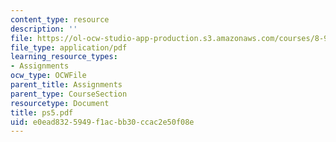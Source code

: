 ```yaml
---
content_type: resource
description: ''
file: https://ol-ocw-studio-app-production.s3.amazonaws.com/courses/8-942-cosmology-fall-2001/e0ead8325949f1acbb30ccac2e50f08e_ps5.pdf
file_type: application/pdf
learning_resource_types:
- Assignments
ocw_type: OCWFile
parent_title: Assignments
parent_type: CourseSection
resourcetype: Document
title: ps5.pdf
uid: e0ead832-5949-f1ac-bb30-ccac2e50f08e
---
```

